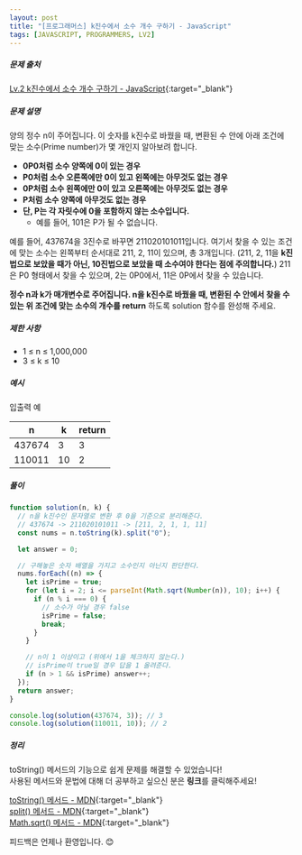 ```yaml
---
layout: post
title: "[프로그래머스] k진수에서 소수 개수 구하기 - JavaScript"
tags: [JAVASCRIPT, PROGRAMMERS, LV2]
---
```

##### 문제 출처

[Lv.2 k진수에서 소수 개수 구하기 - JavaScript](https://school.programmers.co.kr/learn/courses/30/lessons/92335?language=javascript){:target="\_blank"}

##### 문제 설명

양의 정수 n이 주어집니다. 이 숫자를 k진수로 바꿨을 때, 변환된 수 안에 아래 조건에 맞는 소수(Prime number)가 몇 개인지 알아보려 합니다.

- **0P0처럼 소수 양쪽에 0이 있는 경우**
- **P0처럼 소수 오른쪽에만 0이 있고 왼쪽에는 아무것도 없는 경우**
- **0P처럼 소수 왼쪽에만 0이 있고 오른쪽에는 아무것도 없는 경우**
- **P처럼 소수 양쪽에 아무것도 없는 경우**
- **단, P는 각 자릿수에 0을 포함하지 않는 소수입니다.**
  - 예를 들어, 101은 P가 될 수 없습니다.

예를 들어, 437674을 3진수로 바꾸면 211020101011입니다. 여기서 찾을 수 있는 조건에 맞는 소수는 왼쪽부터 순서대로 211, 2, 11이 있으며, 총 3개입니다. (211, 2, 11을 **k진법으로 보았을 때가 아닌, 10진법으로 보았을 때 소수여야 한다는 점에 주의합니다.**) 211은 P0 형태에서 찾을 수 있으며, 2는 0P0에서, 11은 0P에서 찾을 수 있습니다.

**정수 n과 k가 매개변수로 주어집니다. n을 k진수로 바꿨을 때, 변환된 수 안에서 찾을 수 있는 위 조건에 맞는 소수의 개수를 return** 하도록 solution 함수를 완성해 주세요.

##### 제한 사항

- 1 ≤ n ≤ 1,000,000
- 3 ≤ k ≤ 10

##### 예시

입출력 예

| n      | k   | return |
| ------ | --- | ------ |
| 437674 | 3   | 3      |
| 110011 | 10  | 2      |

##### 풀이

```javascript
function solution(n, k) {
  // n을 k진수인 문자열로 변환 후 0을 기준으로 분리해준다.
  // 437674 -> 211020101011 -> [211, 2, 1, 1, 11]
  const nums = n.toString(k).split("0");

  let answer = 0;

  // 구해놓은 숫자 배열을 가지고 소수인지 아닌지 판단한다.
  nums.forEach((n) => {
    let isPrime = true;
    for (let i = 2; i <= parseInt(Math.sqrt(Number(n)), 10); i++) {
      if (n % i === 0) {
        // 소수가 아닐 경우 false
        isPrime = false;
        break;
      }
    }

    // n이 1 이상이고 (위에서 1을 체크하지 않는다.)
    // isPrime이 true일 경우 답을 1 올려준다.
    if (n > 1 && isPrime) answer++;
  });
  return answer;
}

console.log(solution(437674, 3)); // 3
console.log(solution(110011, 10)); // 2
```

##### 정리

toString() 메서드의 기능으로 쉽게 문제를 해결할 수 있었습니다!<br/>
사용된 메서드와 문법에 대해 더 공부하고 싶으신 분은 **링크**를 클릭해주세요!

[toString() 메서드 - MDN](https://developer.mozilla.org/ko/docs/Web/JavaScript/Reference/Global_Objects/Number/toString){:target="\_blank"}<br />
[split() 메서드 - MDN](https://developer.mozilla.org/ko/docs/Web/JavaScript/Reference/Global_Objects/String/split){:target="\_blank"}<br />
[Math.sqrt() 메서드 - MDN](https://developer.mozilla.org/ko/docs/Web/JavaScript/Reference/Global_Objects/Math/sqrt){:target="\_blank"}<br />

피드백은 언제나 환영입니다. 😊
